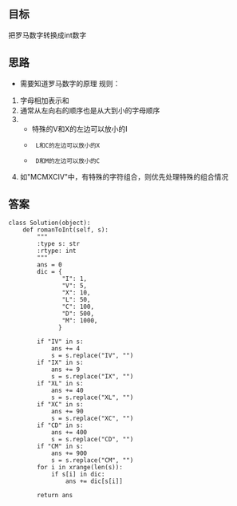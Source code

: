 ## 目标
把罗马数字转换成int数字

## 思路
+ 需要知道罗马数字的原理
规则：
1. 字母相加表示和
2. 通常从左向右的顺序也是从大到小的字母顺序
3. - 特殊的V和X的左边可以放小的I
   -      L和C的左边可以放小的X
   -      D和M的左边可以放小的C
4. 如"MCMXCIV"中，有特殊的字符组合，则优先处理特殊的组合情况

## 答案
```
class Solution(object):
    def romanToInt(self, s):
        """
        :type s: str
        :rtype: int
        """
        ans = 0
        dic = {
               "I": 1,
               "V": 5,
               "X": 10,
               "L": 50,
               "C": 100,
               "D": 500,
               "M": 1000,
              }
        
        if "IV" in s:
            ans += 4
            s = s.replace("IV", "")
        if "IX" in s:
            ans += 9
            s = s.replace("IX", "")
        if "XL" in s:
            ans += 40
            s = s.replace("XL", "")
        if "XC" in s:
            ans += 90
            s = s.replace("XC", "")
        if "CD" in s:
            ans += 400
            s = s.replace("CD", "")
        if "CM" in s:
            ans += 900
            s = s.replace("CM", "")
        for i in xrange(len(s)):
            if s[i] in dic:
                ans += dic[s[i]]
        
        return ans
            
```
